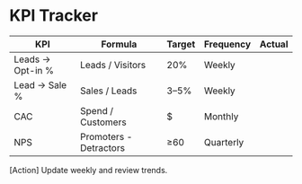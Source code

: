 # KPI Tracker

| KPI | Formula | Target | Frequency | Actual |
|-----|---------|--------|-----------|--------|
| Leads → Opt-in % | Leads / Visitors | 20% | Weekly | |
| Lead → Sale % | Sales / Leads | 3–5% | Weekly | |
| CAC | Spend / Customers | $ | Monthly | |
| NPS | Promoters - Detractors | ≥60 | Quarterly | |

[Action] Update weekly and review trends.
